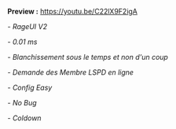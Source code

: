 **Preview :** https://youtu.be/C22lX9F2igA

*- RageUI V2*

*- 0.01 ms*

*- Blanchissement sous le temps et non d'un coup*

*- Demande des Membre LSPD en ligne*

*- Config Easy*

*- No Bug*

*- Coldown*
